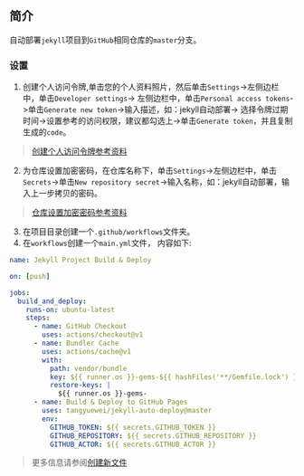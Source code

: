 ## 简介
自动部署`jekyll`项目到`GitHub`相同仓库的`master`分支。

### 设置
1. 创建个人访问令牌,单击您的个人资料照片，然后单击`Settings`->左侧边栏中，单击`Developer settings`->
左侧边栏中，单击`Personal access tokens`->单击`Generate new token`->输入描述，如：jekyll自动部署->
选择令牌过期时间->设置参考的访问权限，建议都勾选上->单击`Generate token`，并且复制生成的`code`。
>[创建个人访问令牌参考资料](https://docs.github.com/cn/authentication/keeping-your-account-and-data-secure/creating-a-personal-access-token)
2. 为仓库设置加密密码，在仓库名称下，单击`Settings`->左侧边栏中，单击 `Secrets`->单击`New repository secret`->输入名称，如：jekyll自动部署，输入上一步拷贝的密码。
>[仓库设置加密密码参考资料](https://docs.github.com/cn/actions/security-guides/encrypted-secrets#creating-encrypted-secrets-for-a-repository)
3. 在项目目录创建一个`.github/workflows`文件夹。
4. 在`workflows`创建一个`main.yml`文件，
内容如下:

```yaml
name: Jekyll Project Build & Deploy

on: [push]

jobs:
  build_and_deploy:
    runs-on: ubuntu-latest
    steps:
      - name: GitHub Checkout
        uses: actions/checkout@v1
      - name: Bundler Cache
        uses: actions/cache@v1
        with:
          path: vendor/bundle
          key: ${{ runner.os }}-gems-${{ hashFiles('**/Gemfile.lock') }}
          restore-keys: |
            ${{ runner.os }}-gems-
      - name: Build & Deploy to GitHub Pages
        uses: tangyuewei/jekyll-auto-deploy@master
        env:
          GITHUB_TOKEN: ${{ secrets.GITHUB_TOKEN }}
          GITHUB_REPOSITORY: ${{ secrets.GITHUB_REPOSITORY }}
          GITHUB_ACTOR: ${{ secrets.GITHUB_ACTOR }}
```
>更多信息请参阅[创建新文件](https://docs.github.com/cn/repositories/working-with-files/managing-files/creating-new-files)

